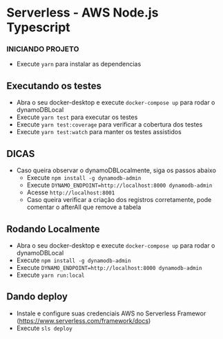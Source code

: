 # Serverless - AWS Node.js Typescript

### INICIANDO PROJETO
- Execute `yarn` para instalar as dependencias

## Executando os testes
- Abra o seu docker-desktop e execute `docker-compose up` para rodar o dynamoDBLocal
- Execute `yarn test` para executar os testes
- Execute `yarn test:coverage` para verificar a cobertura dos testes
- Execute `yarn test:watch` para manter os testes assistidos

## DICAS
- Caso queira observar o dynamoDBLocalmente, siga os passos abaixo
    - Execute `npm install -g dynamodb-admin`
    - Execute `DYNAMO_ENDPOINT=http://localhost:8000 dynamodb-admin`
    - Acesse `http://localhost:8001`
    - Caso queira verificar a criação dos registros corretamente, pode comentar o afterAll que remove a tabela

## Rodando Localmente
- Abra o seu docker-desktop e execute `docker-compose up` para rodar o dynamoDBLocal
- Execute `npm install -g dynamodb-admin`
- Execute `DYNAMO_ENDPOINT=http://localhost:8000 dynamodb-admin`
- Execute `yarn run:local`

## Dando deploy
- Instale e configure suas credenciais AWS no Serverless Framewor (https://www.serverless.com/framework/docs)
- Execute `sls deploy`